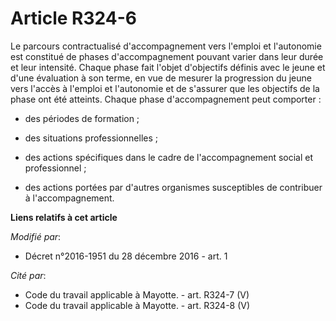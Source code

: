 # Article R324-6

Le  parcours contractualisé d'accompagnement vers l'emploi et l'autonomie  est constitué de phases d'accompagnement pouvant
varier dans leur durée  et leur intensité. Chaque phase fait l'objet d'objectifs définis avec le  jeune et d'une évaluation à
son terme, en vue de mesurer la progression  du jeune vers l'accès à l'emploi et l'autonomie et de s'assurer que les
objectifs de la phase ont été atteints. Chaque phase d'accompagnement  peut comporter : 

- des périodes de formation ; 

- des situations professionnelles ; 

- des actions spécifiques dans le cadre de l'accompagnement social et professionnel ; 

- des actions portées par d'autres organismes susceptibles de contribuer à l'accompagnement.

**Liens relatifs à cet article**

_Modifié par_:

  - Décret n°2016-1951 du 28 décembre 2016 - art. 1

_Cité par_:

  - Code du travail applicable à Mayotte. - art. R324-7 (V)
  - Code du travail applicable à Mayotte. - art. R324-8 (V)
